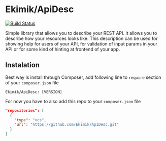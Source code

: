 # Ekimik/ApiDesc
[![Build Status](https://travis-ci.org/Ekimik/ApiDesc.svg?branch=master)](https://travis-ci.org/Ekimik/ApiDesc)

Simple library that allows you to describe your REST API. It allows you to describe how your resources looks like. This description can be used for showing help for users of your API, for validation of input params in your API or for some kind of hinting at frontend of your app.

## Instalation
Best way is install through Composer, add following line to `require` section of your `composer.json` file
```
Ekimik/ApiDesc: [VERSION]
```
For now you have to also add this repo to your `composer.json` file
```json
"repositories": [
  {
    "type": "vcs",
    "url": "https://github.com/Ekimik/ApiDesc.git"
  }
]
```
